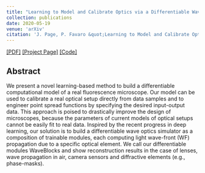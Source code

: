 ```yaml
---
title: "Learning to Model and Calibrate Optics via a Differentiable Wave Optics Simulator"
collection: publications
date: 2020-05-19
venue: 'arXiv'
citation: 'J. Page, P. Favaro &quot;Learning to Model and Calibrate Optics via a Differentiable Wave Optics Simulator.&quot; In <i>arXiv</i>.'
---
```


 [[PDF]](https://cvg.unibe.ch/media/publications/pdf/pagejosue_ICIP_2020_Wave_blocks.pdf) 
 [[Project Page]](https://github.com/pvjosue/WaveBlocks) [[Code]](https://github.com/pvjosue/WaveBlocks) 

## Abstract

We present a novel learning-based method to build a differentiable computational model of a real fluorescence microscope. Our model can be used to calibrate a real optical setup directly from data samples and to engineer point spread functions by specifying the desired input-output data. This approach is poised to drastically improve the design of microscopes, because the parameters of current models of optical setups cannot be easily fit to real data. Inspired by the recent progress in deep learning, our solution is to build a differentiable wave optics simulator as a composition of trainable modules, each computing light wave-front (WF) propagation due to a specific optical element. We call our differentiable modules WaveBlocks and show reconstruction results in the case of lenses, wave propagation in air, camera sensors and diffractive elements (e.g., phase-masks).
